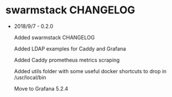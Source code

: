 # swarmstack CHANGELOG

* 2018/9/7 - 0.2.0

    Added swarmstack CHANGELOG

    Added LDAP examples for Caddy and Grafana

    Added Caddy prometheus metrics scraping

    Added utils folder with some useful docker shortcuts to drop in /usr/local/bin

    Move to Grafana 5.2.4
